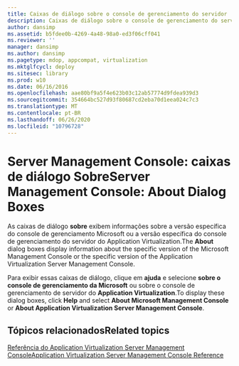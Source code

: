 ```yaml
---
title: Caixas de diálogo sobre o console de gerenciamento do servidor
description: Caixas de diálogo sobre o console de gerenciamento do servidor
author: dansimp
ms.assetid: b5fdee0b-4269-4a48-98a0-ed3f06cff041
ms.reviewer: ''
manager: dansimp
ms.author: dansimp
ms.pagetype: mdop, appcompat, virtualization
ms.mktglfcycl: deploy
ms.sitesec: library
ms.prod: w10
ms.date: 06/16/2016
ms.openlocfilehash: aae80bf9a5f4e623b03c12ab57774d9fdea939d3
ms.sourcegitcommit: 354664bc527d93f80687cd2eba70d1eea024c7c3
ms.translationtype: MT
ms.contentlocale: pt-BR
ms.lasthandoff: 06/26/2020
ms.locfileid: "10796728"
---
```

# <span data-ttu-id="b1f73-103">Server Management Console: caixas de diálogo Sobre</span><span class="sxs-lookup"><span data-stu-id="b1f73-103">Server Management Console: About Dialog Boxes</span></span>


<span data-ttu-id="b1f73-104">As caixas de diálogo **sobre** exibem informações sobre a versão específica do console de gerenciamento Microsoft ou a versão específica do console de gerenciamento do servidor do Application Virtualization.</span><span class="sxs-lookup"><span data-stu-id="b1f73-104">The **About** dialog boxes display information about the specific version of the Microsoft Management Console or the specific version of the Application Virtualization Server Management Console.</span></span>

<span data-ttu-id="b1f73-105">Para exibir essas caixas de diálogo, clique em **ajuda** e selecione **sobre o console de gerenciamento da Microsoft** ou sobre o console de gerenciamento de servidor do **Application Virtualization**.</span><span class="sxs-lookup"><span data-stu-id="b1f73-105">To display these dialog boxes, click **Help** and select **About Microsoft Management Console** or **About Application Virtualization Server Management Console**.</span></span>

## <span data-ttu-id="b1f73-106">Tópicos relacionados</span><span class="sxs-lookup"><span data-stu-id="b1f73-106">Related topics</span></span>


[<span data-ttu-id="b1f73-107">Referência do Application Virtualization Server Management Console</span><span class="sxs-lookup"><span data-stu-id="b1f73-107">Application Virtualization Server Management Console Reference</span></span>](application-virtualization-server-management-console-reference.md)

 

 





